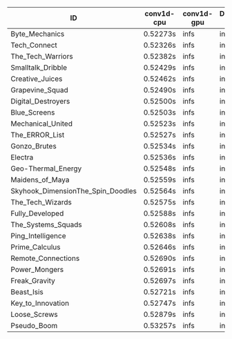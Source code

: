 |ID|conv1d-cpu|conv1d-gpu|DWSPConv2D-gpu|gemm-gpu|avg|
|-|-|-|-|-|-|
|Byte_Mechanics|0.52273s|infs|infs|4.82116s|infs|
|Tech_Connect|0.52326s|infs|infs|4.85161s|infs|
|The_Tech_Warriors|0.52382s|infs|infs|4.84711s|infs|
|Smalltalk_Dribble|0.52429s|infs|infs|4.81063s|infs|
|Creative_Juices|0.52462s|infs|infs|4.85502s|infs|
|Grapevine_Squad|0.52490s|infs|infs|4.83671s|infs|
|Digital_Destroyers|0.52500s|infs|infs|4.80009s|infs|
|Blue_Screens|0.52503s|infs|infs|4.84076s|infs|
|Mechanical_United|0.52523s|infs|infs|4.84591s|infs|
|The_ERROR_List|0.52527s|infs|infs|4.84291s|infs|
|Gonzo_Brutes|0.52534s|infs|infs|4.84410s|infs|
|Electra|0.52536s|infs|infs|4.86260s|infs|
|Geo-Thermal_Energy|0.52548s|infs|infs|4.82522s|infs|
|Maidens_of_Maya|0.52559s|infs|infs|4.85043s|infs|
|Skyhook_DimensionThe_Spin_Doodles|0.52564s|infs|infs|4.85374s|infs|
|The_Tech_Wizards|0.52575s|infs|infs|4.84892s|infs|
|Fully_Developed|0.52588s|infs|infs|4.82787s|infs|
|The_Systems_Squads|0.52608s|infs|infs|4.85874s|infs|
|Ping_Intelligence|0.52638s|infs|infs|4.85900s|infs|
|Prime_Calculus|0.52646s|infs|infs|4.84293s|infs|
|Remote_Connections|0.52690s|infs|infs|4.84219s|infs|
|Power_Mongers|0.52691s|infs|infs|4.85283s|infs|
|Freak_Gravity|0.52697s|infs|infs|4.84764s|infs|
|Beast_Isis|0.52721s|infs|infs|4.84923s|infs|
|Key_to_Innovation|0.52747s|infs|infs|4.81499s|infs|
|Loose_Screws|0.52879s|infs|infs|4.82795s|infs|
|Pseudo_Boom|0.53257s|infs|infs|4.83366s|infs|
